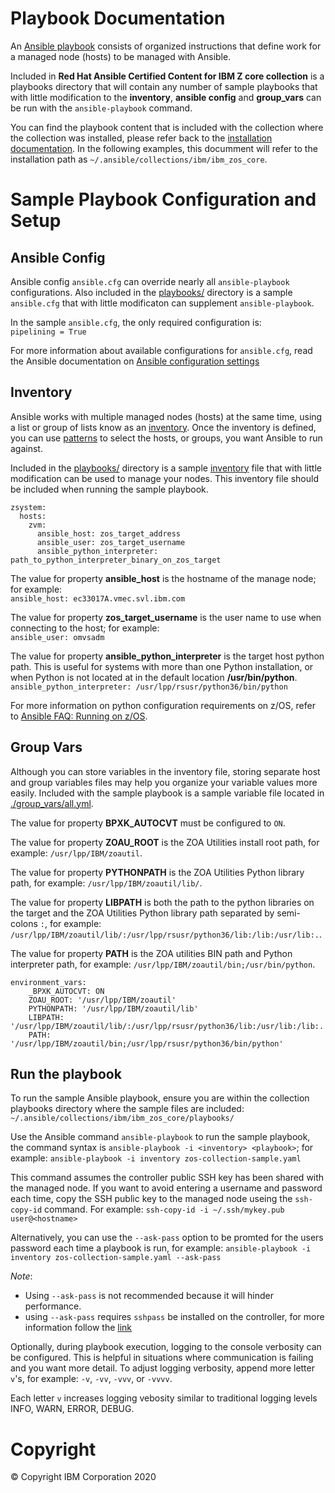# Playbook Documentation
An [Ansible playbook](https://docs.ansible.com/ansible/latest/user_guide/playbooks_intro.html#playbooks-intro) consists of organized instructions that define work for a managed node (hosts) to be managed with Ansible.

Included in __Red Hat Ansible Certified Content for IBM Z core collection__ is a playbooks directory that will contain any number of sample playbooks that with little modification to the __inventory__, __ansible config__ and __group_vars__ can be run with the `ansible-playbook` command. 

You can find the playbook content that is included with the collection where the collection was installed, please refer back to the [installation documentation](https://github.com/ansible-collections/ibm_zos_core/blob/v0.0.3/README.md#installation). In the following examples, this documment will refer to the installation path as `~/.ansible/collections/ibm/ibm_zos_core`. 

# Sample Playbook Configuration and Setup

## Ansible Config
Ansible config `ansible.cfg` can override nearly all `ansible-playbook` configurations. Also included in the [playbooks/](https://github.com/ansible-collections/ibm_zos_core/tree/v0.0.3/playbooks) directory is a sample `ansible.cfg` that with little modificaton can supplement `ansible-playbook`.

In the sample `ansible.cfg`, the only required configuration is:   
`pipelining = True`

For more information about available configurations for `ansible.cfg`, read the Ansible documentation on [Ansible configuration settings](https://docs.ansible.com/ansible/latest/reference_appendices/config.html#ansible-configuration-settings-locations)

## Inventory
Ansible works with multiple managed nodes (hosts) at the same time, using a list or group of lists know as an [inventory](https://docs.ansible.com/ansible/latest/user_guide/intro_inventory.html). Once the inventory is defined, you can use [patterns](https://docs.ansible.com/ansible/latest/user_guide/intro_patterns.html#intro-patterns) to select the hosts, or groups, you want Ansible to run against.

Included in the  [playbooks/](https://github.com/ansible-collections/ibm_zos_core/tree/v0.0.3/playbooks) directory is a sample [inventory](https://github.com/ansible-collections/ibm_zos_core/blob/v0.0.3/playbooks/inventory) file that with little modification can be used to manage your nodes. This inventory file should be included when running the sample playbook. 

```
zsystem:
  hosts:
    zvm:
      ansible_host: zos_target_address
      ansible_user: zos_target_username
      ansible_python_interpreter: path_to_python_interpreter_binary_on_zos_target
```

The value for property __ansible_host__ is the hostname of the manage node; for example:  
   `ansible_host: ec33017A.vmec.svl.ibm.com`

The value for property __zos_target_username__ is the user name to use when connecting to the host; for example:  
   `ansible_user: omvsadm`
   
The value for property __ansible_python_interpreter__ is the target host python path. This is useful for systems with more than one Python installation, or when Python is not located at in the default location __/usr/bin/python__.  
   `ansible_python_interpreter: /usr/lpp/rsusr/python36/bin/python`
   
For more information on python configuration requirements on z/OS, refer to [Ansible FAQ: Running on z/OS](https://docs.ansible.com/ansible/latest/reference_appendices/faq.html).
   
## Group Vars
Although you can store variables in the inventory file, storing separate host and group variables files may help you organize your variable values more easily. Included with the sample playbook is a sample variable file located in [./group_vars/all.yml](https://github.com/ansible-collections/ibm_zos_core/blob/v0.0.3/playbooks/group_vars/all.yml).

The value for property __BPXK_AUTOCVT__ must be configured to `ON`.   

The value for property __ZOAU_ROOT__ is the ZOA Utilities install root path, for example: `/usr/lpp/IBM/zoautil`.

The value for property __PYTHONPATH__ is the ZOA Utilities Python library path, for example: `/usr/lpp/IBM/zoautil/lib/`.

The value for property __LIBPATH__ is both the path to the python libraries on the target and the ZOA Utilities Python library path separated by semi-colons `:`, for example: `/usr/lpp/IBM/zoautil/lib/:/usr/lpp/rsusr/python36/lib:/lib:/usr/lib:.`.

The value for property __PATH__ is the ZOA utilities BIN path and Python interpreter path, for example: `/usr/lpp/IBM/zoautil/bin;/usr/bin/python`.

```
environment_vars:
    _BPXK_AUTOCVT: ON
    ZOAU_ROOT: '/usr/lpp/IBM/zoautil'
    PYTHONPATH: '/usr/lpp/IBM/zoautil/lib'
    LIBPATH: '/usr/lpp/IBM/zoautil/lib/:/usr/lpp/rsusr/python36/lib:/usr/lib:/lib:.'
    PATH: '/usr/lpp/IBM/zoautil/bin;/usr/lpp/rsusr/python36/bin/python'
```

## Run the playbook

To run the sample Ansible playbook, ensure you are within the collection playbooks directory where the sample files are included: `~/.ansible/collections/ibm/ibm_zos_core/playbooks/`   

Use the Ansible command `ansible-playbook` to run the sample playbook, the command syntax is `ansible-playbook -i <inventory> <playbook>`; for example: `ansible-playbook -i inventory zos-collection-sample.yaml`   

This command assumes the controller public SSH key has been shared with the managed node. If you want to avoid entering a username and password each time, copy the SSH public key to the managed node useing the `ssh-copy-id` command. For example: `ssh-copy-id -i ~/.ssh/mykey.pub user@<hostname>`   

Alternatively, you can use the `--ask-pass` option to be promted for the users password each time a playbook is run, for example: `ansible-playbook -i inventory zos-collection-sample.yaml --ask-pass`   
   
_Note_: 
  * Using `--ask-pass` is not recommended because it will hinder performance. 
  * using `--ask-pass` requires `sshpass` be installed on the controller, for more information follow the [link](https://linux.die.net/man/1/sshpass)  
  
Optionally, during playbook execution, logging to the console verbosity can be configured. This is helpful in situations where communication is failing and you want more detail. To adjust logging verbosity, append more letter `v`'s, for example: `-v`, `-vv`, `-vvv`, or `-vvvv`.   

Each letter `v` increases logging vebosity similar to traditional logging levels INFO, WARN, ERROR, DEBUG. 

# Copyright
© Copyright IBM Corporation 2020  
